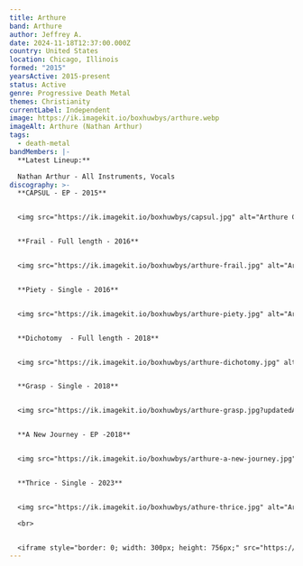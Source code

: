 ```yaml
---
title: Arthure
band: Arthure
author: Jeffrey A.
date: 2024-11-18T12:37:00.000Z
country: United States
location: Chicago, Illinois
formed: "2015"
yearsActive: 2015-present
status: Active
genre: Progressive Death Metal
themes: Christianity
currentLabel: Independent
image: https://ik.imagekit.io/boxhuwbys/arthure.webp
imageAlt: Arthure (Nathan Arthur)
tags:
  - death-metal
bandMembers: |-
  **Latest Lineup:**

  Nathan Arthur - All Instruments, Vocals
discography: >-
  **CAPSUL - EP - 2015**


  <img src="https://ik.imagekit.io/boxhuwbys/capsul.jpg" alt="Arthure CAPSUL - EP cover" style="width:300px; height:auto;">


  **Frail - Full length - 2016**


  <img src="https://ik.imagekit.io/boxhuwbys/arthure-frail.jpg" alt="Arthure Frail cover" style="width:300px; height:auto;">


  **Piety - Single - 2016**


  <img src="https://ik.imagekit.io/boxhuwbys/arthure-piety.jpg" alt="Arthure Piety Single cover" style="width:300px; height:auto;">


  **Dichotomy  - Full length - 2018**


  <img src="https://ik.imagekit.io/boxhuwbys/arthure-dichotomy.jpg" alt="Arthure Dichotomy album cover" style="width:300px; height:auto;">


  **Grasp - Single - 2018**


  <img src="https://ik.imagekit.io/boxhuwbys/arthure-grasp.jpg?updatedAt=1731965645470" alt="Arthure Grasp Single cover" style="width:300px; height:auto;">


  **A New Journey - EP -2018**


  <img src="https://ik.imagekit.io/boxhuwbys/arthure-a-new-journey.jpg" alt="Arthure A New Journey cover" style="width:300px; height:auto;">


  **Thrice - Single - 2023**


  <img src="https://ik.imagekit.io/boxhuwbys/athure-thrice.jpg" alt="Arthure Thrice Single cover" style="width:300px; height:auto;">

  <br> 


  <iframe style="border: 0; width: 300px; height: 756px;" src="https://bandcamp.com/EmbeddedPlayer/album=1695201160/size=large/bgcol=333333/linkcol=0f91ff/transparent=true/" seamless><a href="https://arthureofficial.bandcamp.com/album/dichotomy">Dichotomy by Arthure</a></iframe>
---
```

